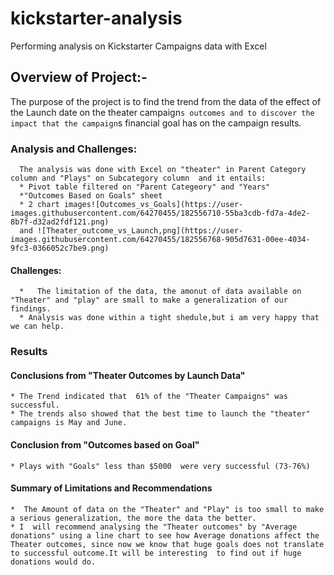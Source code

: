 # kickstarter-analysis
Performing analysis on Kickstarter Campaigns data with Excel 

## Overview of Project:-
  The purpose of the project is to find the trend from the data of the effect of the Launch date on the theater campaign`s outcomes and to discover the impact that the campaign`s financial goal has on the campaign results.
### Analysis and Challenges:
      The analysis was done with Excel on "theater" in Parent Category column and "Plays" on Subcategory column  and it entails:
	  * Pivot table filtered on "Parent Categeory" and "Years"
	  *"Outcomes Based on Goals" sheet
	  * 2 chart images![Outcomes_vs_Goals](https://user-images.githubusercontent.com/64270455/182556710-55ba3cdb-fd7a-4de2-8b7f-d32ad2fdf121.png)
	  and ![Theater_outcome_vs_Launch,png](https://user-images.githubusercontent.com/64270455/182556768-905d7631-00ee-4034-9fc3-0366052c7be9.png)

#### Challenges:
      *   The limitation of the data, the amonut of data available on "Theater" and "play" are small to make a generalization of our findings.
      * Analysis was done within a tight shedule,but i am very happy that we can help.
### Results
#### Conclusions from "Theater Outcomes by Launch Data"
    * The Trend indicated that  61% of the "Theater Campaigns" was successful.
    * The trends also showed that the best time to launch the "theater" campaigns is May and June.
#### Conclusion from "Outcomes based on Goal"
    * Plays with "Goals" less than $5000  were very successful (73-76%)
#### Summary of Limitations and Recommendations
    *  The Amount of data on the "Theater" and "Play" is too small to make  a serious generalization, the more the data the better.
    * I  will recommend analysing the "Theater outcomes" by "Average donations" using a line chart to see how Average donations affect the Theater outcomes, since now we know that huge goals does not translate to successful outcome.It will be interesting  to find out if huge donations would do.
